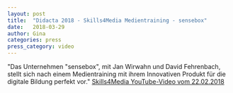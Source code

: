```yaml
---
layout: post
title:  "Didacta 2018 - Skills4Media Medientraining - sensebox"
date:   2018-03-29
author: Gina
categories: press
press_category: video
---
```

"Das Unternehmen "sensebox", mit Jan Wirwahn und David Fehrenbach, stellt sich nach einem Medientraining mit ihrem Innovativen Produkt für die digitale Bildung  perfekt vor."
<a href="https://www.youtube.com/watch?v=NWGdf96jy0g">Skills4Media YouTube-Video vom 22.02.2018</a>

